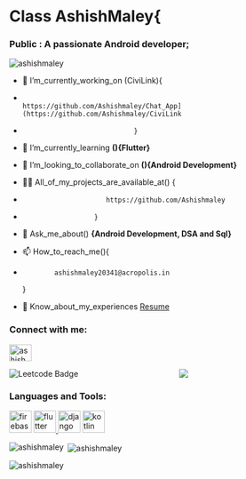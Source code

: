 <h1 align="left">Class AshishMaley{</h1>
<h3 align="left">Public : A passionate Android developer;</h3>

<p align="left"> <img src="https://komarev.com/ghpvc/?username=ashishmaley&label=Profile%20views&color=0e75b6&style=flat" alt="ashishmaley" /> </p>

- 🔭 I’m_currently_working_on (CiviLink){
-                                     https://github.com/Ashishmaley/Chat_App](https://github.com/Ashishmaley/CiviLink
-                                 }

- 🌱 I’m_currently_learning **(){Flutter}**

- 👯 I’m_looking_to_collaborate_on **(){Android Development}**

- 👨‍💻 All_of_my_projects_are_available_at() {
-                          https://github.com/Ashishmaley
-                       }
- 💬 Ask_me_about() **{Android Development, DSA and Sql}**

- 📫 How_to_reach_me(){
-             ashishmaley20341@acropolis.in
  }
- 📄 Know_about_my_experiences <a href ="https://drive.google.com/file/d/1REtF5U6hS9AkzkPpFNM_sSqOFQ_x5-_N/view?usp=sharing">Resume</a> 

<h3 align="left">Connect with me:</h3>
<p align="left">
<a href="https://www.codechef.com/users/ashishmaley_1" target="blank"><img align="center" src="https://cdn.dribbble.com/users/70628/screenshots/1743345/codechef.png" alt="ashishmaley_1" height="30" width="40" /></a>
</p>
<p align="center"> <a href="https://developer.android.com" target="_blank" rel="noreferrer"> <img src= https://github.com/Ashishmaley/codechef_codeforce_geeks_codingninjas/assets/90534593/f0c9a461-0629-4d30-9249-8956316d1cd9 /> </a> 
  <img  src ="https://github.com/Ashishmaley/LeetCode/assets/90534593/0be74bc8-ec01-4925-9e17-271892077212" alt="Leetcode Badge" style="float: left;">
<h3 align="left">
  Languages and Tools:</h3>
<p align="left">  <img src="https://www.vectorlogo.zone/logos/firebase/firebase-icon.svg" alt="firebase" width="40" height="40"/> </a> <a href="https://flutter.dev" target="_blank" rel="noreferrer">
  <img src="https://www.vectorlogo.zone/logos/flutterio/flutterio-icon.svg" alt="flutter" width="40" height="40"/> </a> 
  <img src="https://cdn.worldvectorlogo.com/logos/django.svg" alt="django" width="40" height="40"/> </a>
  <a href="https://kotlinlang.org" target="_blank" rel="noreferrer"> <img src="https://www.vectorlogo.zone/logos/kotlinlang/kotlinlang-icon.svg" alt="kotlin" width="40" height="40"/> </a>
   </p>

<p><img align="left" src="https://github-readme-stats.vercel.app/api/top-langs?username=ashishmaley&show_icons=true&locale=en&layout=compact" alt="ashishmaley" /></p>

<p>&nbsp;<img align="center" src="https://github-readme-stats.vercel.app/api?username=ashishmaley&show_icons=true&locale=en" alt="ashishmaley" /></p>

<p><img align="center" src="https://github-readme-streak-stats.herokuapp.com/?user=ashishmaley&" alt="ashishmaley" /></p>
